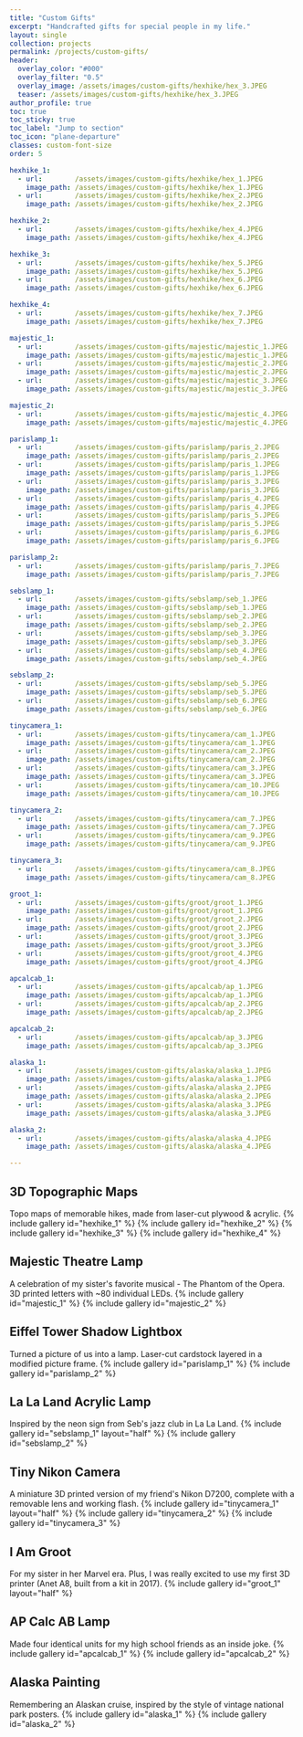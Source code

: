 ```yaml
---
title: "Custom Gifts"
excerpt: "Handcrafted gifts for special people in my life."
layout: single
collection: projects
permalink: /projects/custom-gifts/
header:
  overlay_color: "#000"
  overlay_filter: "0.5"
  overlay_image: /assets/images/custom-gifts/hexhike/hex_3.JPEG
  teaser: /assets/images/custom-gifts/hexhike/hex_3.JPEG
author_profile: true
toc: true
toc_sticky: true
toc_label: "Jump to section"
toc_icon: "plane-departure"
classes: custom-font-size
order: 5

hexhike_1:
  - url:        /assets/images/custom-gifts/hexhike/hex_1.JPEG
    image_path: /assets/images/custom-gifts/hexhike/hex_1.JPEG
  - url:        /assets/images/custom-gifts/hexhike/hex_2.JPEG
    image_path: /assets/images/custom-gifts/hexhike/hex_2.JPEG

hexhike_2:
  - url:        /assets/images/custom-gifts/hexhike/hex_4.JPEG
    image_path: /assets/images/custom-gifts/hexhike/hex_4.JPEG

hexhike_3:
  - url:        /assets/images/custom-gifts/hexhike/hex_5.JPEG
    image_path: /assets/images/custom-gifts/hexhike/hex_5.JPEG
  - url:        /assets/images/custom-gifts/hexhike/hex_6.JPEG
    image_path: /assets/images/custom-gifts/hexhike/hex_6.JPEG

hexhike_4:
  - url:        /assets/images/custom-gifts/hexhike/hex_7.JPEG
    image_path: /assets/images/custom-gifts/hexhike/hex_7.JPEG

majestic_1:
  - url:        /assets/images/custom-gifts/majestic/majestic_1.JPEG
    image_path: /assets/images/custom-gifts/majestic/majestic_1.JPEG
  - url:        /assets/images/custom-gifts/majestic/majestic_2.JPEG
    image_path: /assets/images/custom-gifts/majestic/majestic_2.JPEG
  - url:        /assets/images/custom-gifts/majestic/majestic_3.JPEG
    image_path: /assets/images/custom-gifts/majestic/majestic_3.JPEG

majestic_2:
  - url:        /assets/images/custom-gifts/majestic/majestic_4.JPEG
    image_path: /assets/images/custom-gifts/majestic/majestic_4.JPEG

parislamp_1:
  - url:        /assets/images/custom-gifts/parislamp/paris_2.JPEG
    image_path: /assets/images/custom-gifts/parislamp/paris_2.JPEG
  - url:        /assets/images/custom-gifts/parislamp/paris_1.JPEG
    image_path: /assets/images/custom-gifts/parislamp/paris_1.JPEG
  - url:        /assets/images/custom-gifts/parislamp/paris_3.JPEG
    image_path: /assets/images/custom-gifts/parislamp/paris_3.JPEG
  - url:        /assets/images/custom-gifts/parislamp/paris_4.JPEG
    image_path: /assets/images/custom-gifts/parislamp/paris_4.JPEG
  - url:        /assets/images/custom-gifts/parislamp/paris_5.JPEG
    image_path: /assets/images/custom-gifts/parislamp/paris_5.JPEG
  - url:        /assets/images/custom-gifts/parislamp/paris_6.JPEG
    image_path: /assets/images/custom-gifts/parislamp/paris_6.JPEG

parislamp_2:
  - url:        /assets/images/custom-gifts/parislamp/paris_7.JPEG
    image_path: /assets/images/custom-gifts/parislamp/paris_7.JPEG

sebslamp_1:
  - url:        /assets/images/custom-gifts/sebslamp/seb_1.JPEG
    image_path: /assets/images/custom-gifts/sebslamp/seb_1.JPEG
  - url:        /assets/images/custom-gifts/sebslamp/seb_2.JPEG
    image_path: /assets/images/custom-gifts/sebslamp/seb_2.JPEG
  - url:        /assets/images/custom-gifts/sebslamp/seb_3.JPEG
    image_path: /assets/images/custom-gifts/sebslamp/seb_3.JPEG
  - url:        /assets/images/custom-gifts/sebslamp/seb_4.JPEG
    image_path: /assets/images/custom-gifts/sebslamp/seb_4.JPEG

sebslamp_2:
  - url:        /assets/images/custom-gifts/sebslamp/seb_5.JPEG
    image_path: /assets/images/custom-gifts/sebslamp/seb_5.JPEG
  - url:        /assets/images/custom-gifts/sebslamp/seb_6.JPEG
    image_path: /assets/images/custom-gifts/sebslamp/seb_6.JPEG

tinycamera_1:
  - url:        /assets/images/custom-gifts/tinycamera/cam_1.JPEG
    image_path: /assets/images/custom-gifts/tinycamera/cam_1.JPEG
  - url:        /assets/images/custom-gifts/tinycamera/cam_2.JPEG
    image_path: /assets/images/custom-gifts/tinycamera/cam_2.JPEG
  - url:        /assets/images/custom-gifts/tinycamera/cam_3.JPEG
    image_path: /assets/images/custom-gifts/tinycamera/cam_3.JPEG
  - url:        /assets/images/custom-gifts/tinycamera/cam_10.JPEG
    image_path: /assets/images/custom-gifts/tinycamera/cam_10.JPEG

tinycamera_2:
  - url:        /assets/images/custom-gifts/tinycamera/cam_7.JPEG
    image_path: /assets/images/custom-gifts/tinycamera/cam_7.JPEG
  - url:        /assets/images/custom-gifts/tinycamera/cam_9.JPEG
    image_path: /assets/images/custom-gifts/tinycamera/cam_9.JPEG

tinycamera_3:
  - url:        /assets/images/custom-gifts/tinycamera/cam_8.JPEG
    image_path: /assets/images/custom-gifts/tinycamera/cam_8.JPEG

groot_1:
  - url:        /assets/images/custom-gifts/groot/groot_1.JPEG
    image_path: /assets/images/custom-gifts/groot/groot_1.JPEG
  - url:        /assets/images/custom-gifts/groot/groot_2.JPEG
    image_path: /assets/images/custom-gifts/groot/groot_2.JPEG
  - url:        /assets/images/custom-gifts/groot/groot_3.JPEG
    image_path: /assets/images/custom-gifts/groot/groot_3.JPEG
  - url:        /assets/images/custom-gifts/groot/groot_4.JPEG
    image_path: /assets/images/custom-gifts/groot/groot_4.JPEG

apcalcab_1:
  - url:        /assets/images/custom-gifts/apcalcab/ap_1.JPEG
    image_path: /assets/images/custom-gifts/apcalcab/ap_1.JPEG
  - url:        /assets/images/custom-gifts/apcalcab/ap_2.JPEG
    image_path: /assets/images/custom-gifts/apcalcab/ap_2.JPEG

apcalcab_2:
  - url:        /assets/images/custom-gifts/apcalcab/ap_3.JPEG
    image_path: /assets/images/custom-gifts/apcalcab/ap_3.JPEG

alaska_1:
  - url:        /assets/images/custom-gifts/alaska/alaska_1.JPEG
    image_path: /assets/images/custom-gifts/alaska/alaska_1.JPEG
  - url:        /assets/images/custom-gifts/alaska/alaska_2.JPEG
    image_path: /assets/images/custom-gifts/alaska/alaska_2.JPEG
  - url:        /assets/images/custom-gifts/alaska/alaska_3.JPEG
    image_path: /assets/images/custom-gifts/alaska/alaska_3.JPEG

alaska_2:
  - url:        /assets/images/custom-gifts/alaska/alaska_4.JPEG
    image_path: /assets/images/custom-gifts/alaska/alaska_4.JPEG

---
```


## 3D Topographic Maps
Topo maps of memorable hikes, made from laser-cut plywood & acrylic.
{% include gallery id="hexhike_1" %}
{% include gallery id="hexhike_2" %}
{% include gallery id="hexhike_3" %}
{% include gallery id="hexhike_4" %}

## Majestic Theatre Lamp
A celebration of my sister's favorite musical - The Phantom of the Opera. 3D printed letters with ~80 individual LEDs.
{% include gallery id="majestic_1" %}
{% include gallery id="majestic_2" %}

## Eiffel Tower Shadow Lightbox
Turned a picture of us into a lamp. Laser-cut cardstock layered in a modified picture frame.
{% include gallery id="parislamp_1" %}
{% include gallery id="parislamp_2" %}

## La La Land Acrylic Lamp
Inspired by the neon sign from Seb's jazz club in La La Land. 
{% include gallery id="sebslamp_1" layout="half" %}
{% include gallery id="sebslamp_2" %}

## Tiny Nikon Camera
A miniature 3D printed version of my friend's Nikon D7200, complete with a removable lens and working flash.
{% include gallery id="tinycamera_1" layout="half" %}
{% include gallery id="tinycamera_2" %}
{% include gallery id="tinycamera_3" %}

## I Am Groot
For my sister in her Marvel era. Plus, I was really excited to use my first 3D printer (Anet A8, built from a kit in 2017).
{% include gallery id="groot_1" layout="half" %}

## AP Calc AB Lamp
Made four identical units for my high school friends as an inside joke.
{% include gallery id="apcalcab_1" %}
{% include gallery id="apcalcab_2" %}

## Alaska Painting
Remembering an Alaskan cruise, inspired by the style of vintage national park posters.
{% include gallery id="alaska_1" %}
{% include gallery id="alaska_2" %}